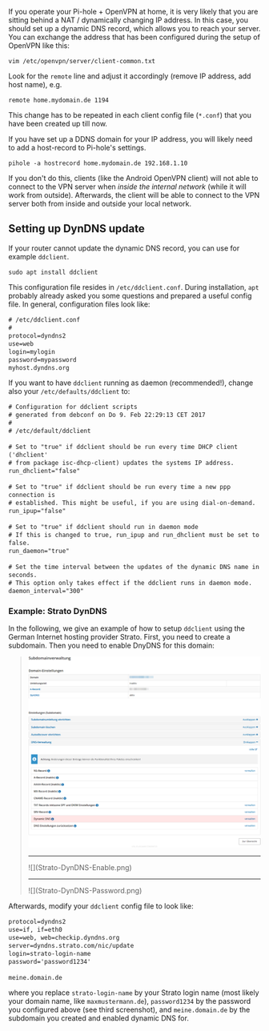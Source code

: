 If you operate your Pi-hole + OpenVPN at home, it is very likely that you are sitting behind a NAT / dynamically changing IP address. In this case, you should set up a dynamic DNS record, which allows you to reach your server. You can exchange the address that has been configured during the setup of OpenVPN like this:

```
vim /etc/openvpn/server/client-common.txt
```

Look for the `remote` line and adjust it accordingly (remove IP address, add host name), e.g.

```
remote home.mydomain.de 1194
```

This change has to be repeated in each client config file (`*.conf`) that you have been created up till now.

If you have set up a DDNS domain for your IP address, you will likely need to add a host-record to Pi-hole's settings.

```
pihole -a hostrecord home.mydomain.de 192.168.1.10
```

If you don't do this, clients (like the Android OpenVPN client) will not able to connect to the VPN server when *inside the internal network* (while it will work from outside).  Afterwards, the client will be able to connect to the VPN server both from inside and outside your local network.

## Setting up DynDNS update

If your router cannot update the dynamic DNS record, you can use for example `ddclient`.
```
sudo apt install ddclient
```

This configuration file resides in `/etc/ddclient.conf`. During installation, `apt` probably already asked you some questions and prepared a useful config file. In general, configuration files look like:
```
# /etc/ddclient.conf
#
protocol=dyndns2
use=web
login=mylogin
password=mypassword
myhost.dyndns.org
```

If you want to have `ddclient` running as daemon (recommended!), change also your `/etc/defaults/ddclient` to:
```
# Configuration for ddclient scripts
# generated from debconf on Do 9. Feb 22:29:13 CET 2017
#
# /etc/default/ddclient

# Set to "true" if ddclient should be run every time DHCP client ('dhclient'
# from package isc-dhcp-client) updates the systems IP address.
run_dhclient="false"

# Set to "true" if ddclient should be run every time a new ppp connection is
# established. This might be useful, if you are using dial-on-demand.
run_ipup="false"

# Set to "true" if ddclient should run in daemon mode
# If this is changed to true, run_ipup and run_dhclient must be set to false.
run_daemon="true"

# Set the time interval between the updates of the dynamic DNS name in seconds.
# This option only takes effect if the ddclient runs in daemon mode.
daemon_interval="300"
```

### Example: Strato DynDNS
In the following, we give an example of how to setup `ddclient` using the German Internet hosting provider Strato. First, you need to create a subdomain. Then you need to enable DnyDNS for this domain:
> ![](Strato-DynDNS-Domain.png)
> <hr>
> ![](Strato-DynDNS-Enable.png)
> <hr>
> ![](Strato-DynDNS-Password.png)

Afterwards, modify your `ddclient` config file to look like:
```
protocol=dyndns2
use=if, if=eth0
use=web, web=checkip.dyndns.org
server=dyndns.strato.com/nic/update
login=strato-login-name
password='password1234'

meine.domain.de
```
where you replace `strato-login-name` by your Strato login name (most likely your domain name, like `maxmustermann.de`), `password1234` by the password you configured above (see third screenshot), and `meine.domain.de` by the subdomain you created and enabled dynamic DNS for.
